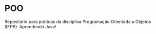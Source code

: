 # POO
Repositório para práticas da disciplina Programação Orientada a Objetos (IFPB). Aprendendo Java!
